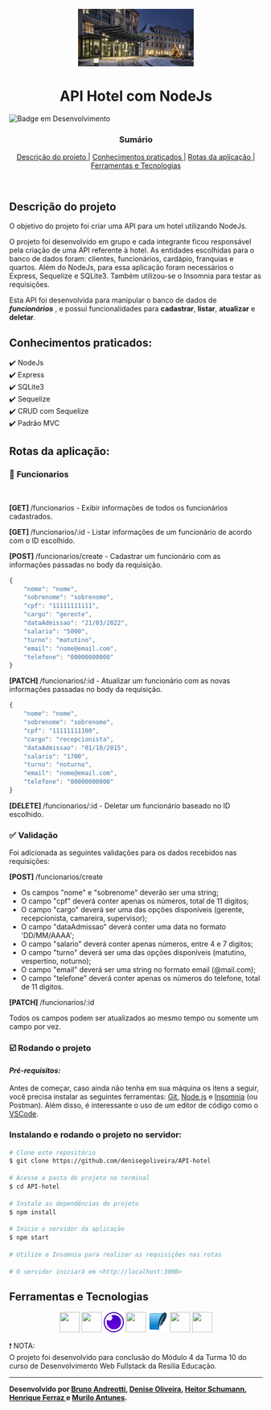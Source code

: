 <p align="center">
    <img src="./img/hotel-img.jpg" alt="Hotel" width="230">
</p>

<h1 align="center"> API Hotel com NodeJs </h1> 


![Badge em Desenvolvimento](http://img.shields.io/static/v1?label=STATUS&message=EM%20DESENVOLVIMENTO&color=GREEN&style=for-the-badge)

<h3 align="center"> Sumário </h3>

<p align="center">
  <a href="#descrição-do-projeto"> Descrição do projeto </a> |
  <a href="#conhecimentos-praticados"> Conhecimentos praticados </a> |
  <a href="#rotas-da-aplicação"> Rotas da aplicação </a> |
  <a href="#ferramentas-e-tecnologias"> Ferramentas e Tecnologias </a>
</p>
<br>

## Descrição do projeto
O objetivo do projeto foi criar uma API para um hotel utilizando NodeJs. 

O projeto foi desenvolvido em grupo e cada integrante ficou responsável pela criação de uma API referente à hotel. As entidades escolhidas para o banco de dados foram: clientes, funcionários, cardápio, franquias e quartos. Além do NodeJs, para essa aplicação foram necessários o Express, Sequelize e SQLite3. Também utilizou-se o Insomnia para testar as requisições.

Esta API foi desenvolvida para manipular o banco de dados de ***funcionários*** , e possui funcionalidades para **cadastrar**, **listar**, **atualizar** e **deletar**.
<br>

## Conhecimentos praticados:
:heavy_check_mark: NodeJs <br>
:heavy_check_mark: Express <br>
:heavy_check_mark: SQLite3 <br>
:heavy_check_mark: Sequelize <br>
:heavy_check_mark: CRUD com Sequelize <br>
:heavy_check_mark: Padrão MVC
<br>

## Rotas da aplicação:  

### :hotel: **Funcionarios** 
<br>

<b>[GET] </b> /funcionarios - Exibir informações de todos os funcionários cadastrados.<br>

<b>[GET] </b> /funcionarios/:id - Listar informações de um funcionário de acordo com o ID escolhido.<br>

<b>[POST] </b> /funcionarios/create - Cadastrar um funcionário com as informações passadas no body da requisição.<br>

```javascript
{
    "nome": "nome",
    "sobrenome": "sobrenome",
    "cpf": "11111111111",
    "cargo": "gerente",
    "dataAdmissao": "21/03/2022",
    "salario": "5000",
    "turno": "matutino",
    "email": "nome@email.com",
    "telefone": "00000000000"
}
```

<b>[PATCH] </b> /funcionarios/:id - Atualizar um funcionário com as novas informações passadas no body da requisição.<br>

```javascript
{
    "nome": "nome",
    "sobrenome": "sobrenome",
    "cpf": "11111111100",
    "cargo": "recepcionista",
    "dataAdmissao": "01/10/2015",
    "salario": "1700",
    "turno": "noturno",
    "email": "nome@email.com",
    "telefone": "00000000000"
}
```

<b>[DELETE] </b> /funcionarios/:id - Deletar um funcionário baseado no ID escolhido.<br>

### :white_check_mark: **Validação**

Foi adicionada as seguintes validações para os dados recebidos nas requisições: <br>

<b> [POST] </b> /funcionarios/create

- Os campos "nome" e "sobrenome" deverão ser uma string;
- O campo "cpf" deverá conter apenas os números, total de 11 digitos;
- O campo "cargo" deverá ser uma das opções disponíveis (gerente, recepcionista, camareira, supervisor);
- O campo "dataAdmissao" deverá conter uma data no formato 'DD/MM/AAAA';
- O campo "salario" deverá conter apenas números, entre 4 e 7 digitos;
- O campo "turno" deverá ser uma das opções disponíveis (matutino, vespertino, noturno);
- O campo "email" deverá ser uma string no formato email (@mail.com);
- O campo "telefone" deverá conter apenas os números do telefone, total de 11 digitos.

<b> [PATCH] </b> /funcionarios/:id 

Todos os campos podem ser atualizados ao mesmo tempo ou somente um campo por vez.<br>

### :ballot_box_with_check: **Rodando o projeto**

#### ***Pré-requisitos:*** <br>

Antes de começar, caso ainda não tenha em sua máquina os itens a seguir, você precisa instalar as seguintes ferramentas:
[Git](https://git-scm.com), [Node.js](https://nodejs.org/en/) e [Insomnia](https://insomnia.rest/download) (ou Postman). Além disso, é interessante o uso de um editor de código como o [VSCode](https://code.visualstudio.com/).

### Instalando e rodando o projeto no servidor:

```bash
# Clone este repositório
$ git clone https://github.com/denisegoliveira/API-hotel

# Acesse a pasta do projeto no terminal
$ cd API-hotel

# Instale as dependências do projeto
$ npm install

# Inicie o servidor da aplicação
$ npm start

# Utilize o Insomnia para realizar as requisições nas rotas

# O servidor iniciará em <http://localhost:3000>

```

## Ferramentas e Tecnologias 

<p align="center">
<a href="https://nodejs.org/en/"><img src="https://cdn.jsdelivr.net/gh/devicons/devicon/icons/nodejs/nodejs-original.svg" height="40" width="40" /></a> <a href="https://expressjs.com/pt-br/"><img src="https://cdn.jsdelivr.net/gh/devicons/devicon/icons/express/express-original-wordmark.svg" height="40" width="40" /></a> <a href="https://insomnia.rest/download"><img src="https://raw.githubusercontent.com/brunoandreotti/biblioteca-backend/79c23c6a4bdd0bc6cb95463ee47741f2226cb0b1/readme/insomnia.svg" height="40" width="40" /></a> <a href="https://sequelize.org"><img src="https://cdn.jsdelivr.net/gh/devicons/devicon/icons/sequelize/sequelize-original.svg" height="40" width="40" /></a> <a href="https://sqlite.org"><img src="./img/sqlite.png" height="40" width="40" /></a> <a href="https://git-scm.com/"><img src="https://cdn.jsdelivr.net/gh/devicons/devicon/icons/git/git-original.svg" height="40" width="40" /></a> <a href="https://code.visualstudio.com/"><img src="https://cdn.jsdelivr.net/gh/devicons/devicon/icons/vscode/vscode-original.svg" height="40" width="40" /></a>
</p>


:exclamation: NOTA:  
O projeto foi desenvolvido para conclusão do Módulo 4 da Turma 10 do curso de Desenvolvimento Web Fullstack da Resilia Educação.
<br>

---
**Desenvolvido por <a href="https://www.linkedin.com/in/bruno-andreotti/">Bruno Andreotti</a>, <a href="https://www.linkedin.com/in/denise-g-oliveira/">Denise Oliveira</a>, <a href="https://www.linkedin.com/in/heitorschumann/">Heitor Schumann</a>, <a href="https://www.linkedin.com/in/henrique-ferraz-a46123219/" > Henrique Ferraz </a> e <a href="https://www.linkedin.com/in/murilo-antunes-bb1143228/">Murilo Antunes</a>.** 
